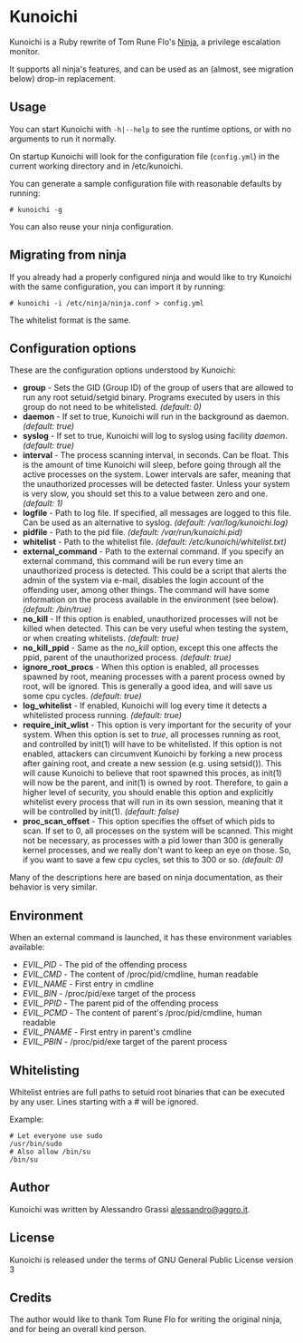 # Kunoichi

Kunoichi is a Ruby rewrite of Tom Rune Flo's [Ninja](http://forkbomb.org/ninja), a privilege escalation monitor.

It supports all ninja's features, and can be used as an (almost, see migration below) drop-in replacement.

## Usage

You can start Kunoichi with `-h|--help` to see the runtime options, or with no arguments to run it normally.

On startup Kunoichi will look for the configuration file (`config.yml`) in the current working directory and in /etc/kunoichi.

You can generate a sample configuration file with reasonable defaults by running:

    # kunoichi -g

You can also reuse your ninja configuration.

## Migrating from ninja

If you already had a properly configured ninja and would like to try Kunoichi with the same configuration, you can
import it by running:

    # kunoichi -i /etc/ninja/ninja.conf > config.yml

The whitelist format is the same.

## Configuration options

These are the configuration options understood by Kunoichi:

* **group** - Sets the GID (Group ID) of the group of users that are allowed to run any root setuid/setgid
               binary. Programs executed by users in this group do not need to be whitelisted. _(default: 0)_
* **daemon** - If set to true, Kunoichi will run in the background as daemon. _(default: true)_
* **syslog** - If set to true, Kunoichi will log to syslog using facility _daemon_. _(default: true)_
* **interval** - The process scanning interval, in seconds. Can be float. This is the amount of time Kunoichi will sleep,
                  before going through all the active processes on the system. Lower intervals are safer, meaning
                  that the unauthorized processes will be detected faster. Unless your system is very slow, you should set
                  this to a value between zero and one. _(default: 1)_
* **logfile** - Path to log file. If specified, all messages are logged to this file. Can be used as an alternative to syslog.
                _(default: /var/log/kunoichi.log)_
* **pidfile** - Path to the pid file.  _(default: /var/run/kunoichi.pid)_
* **whitelist** - Path to the whitelist file. _(default: /etc/kunoichi/whitelist.txt)_
* **external_command** - Path to the external command. If you specify an external command, 
                          this command will be run every time an unauthorized process is detected.
                          This could be a script that alerts the admin of the system via e-mail, 
                          disables the login account of the offending user, among other things.
                          The command will have some information on the process available in the environment (see below).
                          _(default: /bin/true)_
* **no_kill** - If this option is enabled, unauthorized processes will not be killed when detected. This can be very
                 useful when testing the system, or when creating whitelists. _(default: true)_
* **no_kill_ppid** - Same as the *no_kill* option, except this one affects the ppid, parent of the unauthorized
                      process. _(default: true)_
* **ignore_root_procs** - When this option is enabled, all processes spawned by root, meaning processes with a parent
                           process owned by root, will be ignored. This is generally a good idea, and will save us some
                           cpu cycles. _(default: true)_
* **log_whitelist** - If enabled, Kunoichi will log every time it detects a whitelisted process running. _(default: true)_
* **require_init_wlist** - This option is very important for the security of your system. When this option is set to *true*,
                            all processes running as root, and controlled by init(1) will have to be whitelisted. If this
                            option is not enabled, attackers can circumvent Kunoichi by forking a new process after gaining
                            root, and create a new session (e.g. using setsid()). This will cause Kunoichi to believe that
                            root spawned this proces, as init(1) will now be the parent, and init(1) is owned by root.
                            Therefore, to gain a higher level of security, you should enable this option and explicitly
                            whitelist every process that will run in its own session, meaning that it will be controlled
                            by init(1). _(default: false)_
* **proc_scan_offset** - This option specifies the offset of which pids to scan. If set to 0, all processes on the system 
                          will be scanned. This might not be necessary, as processes with a pid lower than 300 is generally
                          kernel processes, and we really don't want to keep an eye on those. So, if you want to save a few
                          cpu cycles, set this to 300 or so. _(default: 0)_

Many of the descriptions here are based on ninja documentation, as their behavior is very similar.

## Environment

When an external command is launched, it has these environment variables available:

* *EVIL_PID* - The pid of the offending process
* *EVIL_CMD* - The content of /proc/pid/cmdline, human readable
* *EVIL_NAME* - First entry in cmdline
* *EVIL_BIN* - /proc/pid/exe target of the process
* *EVIL_PPID* - The parent pid of the offending process
* *EVIL_PCMD* - The content of parent's /proc/pid/cmdline, human readable
* *EVIL_PNAME* - First entry in parent's cmdline
* *EVIL_PBIN* - /proc/pid/exe target of the parent process

## Whitelisting

Whitelist entries are full paths to setuid root binaries that can be executed by any user. 
Lines starting with a # will be ignored.

Example:

    # Let everyone use sudo
    /usr/bin/sudo
    # Also allow /bin/su
    /bin/su

## Author

Kunoichi was written by Alessandro Grassi <alessandro@aggro.it>.

## License

Kunoichi is released under the terms of GNU General Public License version 3

## Credits

The author would like to thank Tom Rune Flo for writing the original ninja, and for being an
overall kind person.

